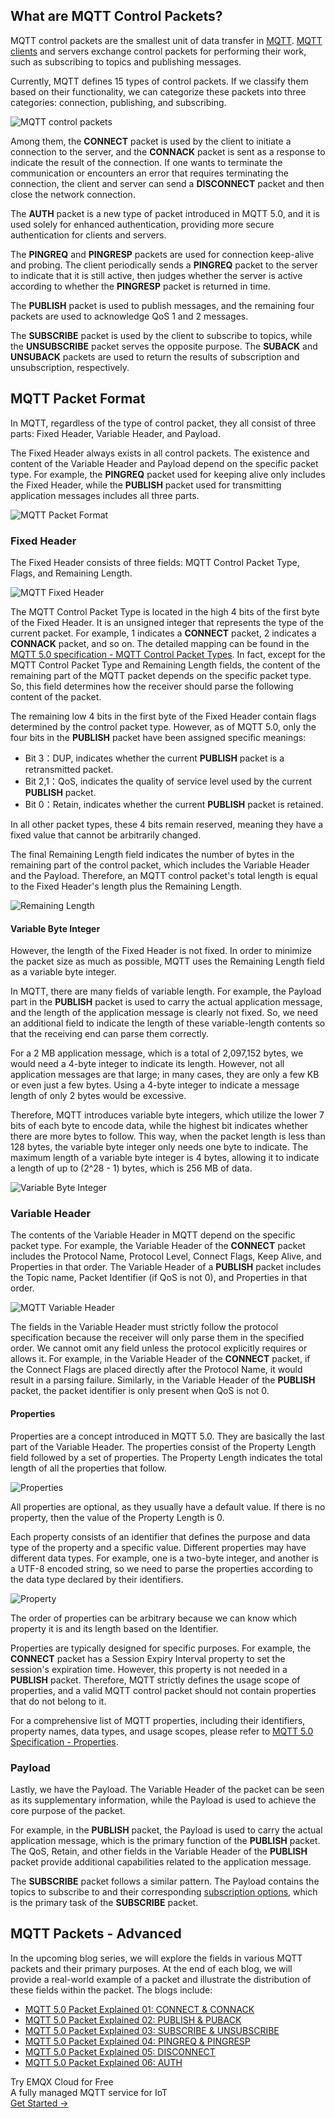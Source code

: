 ## What are MQTT Control Packets?

MQTT control packets are the smallest unit of data transfer in [MQTT](https://www.emqx.com/en/blog/the-easiest-guide-to-getting-started-with-mqtt). [MQTT clients](https://www.emqx.com/en/blog/mqtt-client-tools) and servers exchange control packets for performing their work, such as subscribing to topics and publishing messages.

Currently, MQTT defines 15 types of control packets. If we classify them based on their functionality, we can categorize these packets into three categories: connection, publishing, and subscribing.

![MQTT control packets](https://assets.emqx.com/images/f072fa0c17d4a188db0768caf5d17d19.png)

 Among them, the **CONNECT** packet is used by the client to initiate a connection to the server, and the **CONNACK** packet is sent as a response to indicate the result of the connection. If one wants to terminate the communication or encounters an error that requires terminating the connection, the client and server can send a **DISCONNECT** packet and then close the network connection.

The **AUTH** packet is a new type of packet introduced in MQTT 5.0, and it is used solely for enhanced authentication, providing more secure authentication for clients and servers.

The **PINGREQ** and **PINGRESP** packets are used for connection keep-alive and probing. The client periodically sends a **PINGREQ** packet to the server to indicate that it is still active, then judges whether the server is active according to whether the **PINGRESP** packet is returned in time.

The **PUBLISH** packet is used to publish messages, and the remaining four packets are used to acknowledge QoS 1 and 2 messages.

The **SUBSCRIBE** packet is used by the client to subscribe to topics, while the **UNSUBSCRIBE** packet serves the opposite purpose. The **SUBACK** and **UNSUBACK** packets are used to return the results of subscription and unsubscription, respectively.

## MQTT Packet Format

In MQTT, regardless of the type of control packet, they all consist of three parts: Fixed Header, Variable Header, and Payload.

The Fixed Header always exists in all control packets. The existence and content of the Variable Header and Payload depend on the specific packet type. For example, the **PINGREQ** packet used for keeping alive only includes the Fixed Header, while the **PUBLISH** packet used for transmitting application messages includes all three parts.

![MQTT Packet Format](https://assets.emqx.com/images/aa4530a68f7576acd841142f5fd90043.png)

### Fixed Header

The Fixed Header consists of three fields: MQTT Control Packet Type, Flags, and Remaining Length.

![MQTT Fixed Header](https://assets.emqx.com/images/4131b773a84f710314becd143f26a8d9.png)

The MQTT Control Packet Type is located in the high 4 bits of the first byte of the Fixed Header. It is an unsigned integer that represents the type of the current packet. For example, 1 indicates a **CONNECT** packet, 2 indicates a **CONNACK** packet, and so on. The detailed mapping can be found in the [MQTT 5.0 specification - MQTT Control Packet Types](https://docs.oasis-open.org/mqtt/mqtt/v5.0/os/mqtt-v5.0-os.html#_Toc3901022). In fact, except for the MQTT Control Packet Type and Remaining Length fields, the content of the remaining part of the MQTT packet depends on the specific packet type. So, this field determines how the receiver should parse the following content of the packet.

The remaining low 4 bits in the first byte of the Fixed Header contain flags determined by the control packet type. However, as of MQTT 5.0, only the four bits in the **PUBLISH** packet have been assigned specific meanings:

- Bit 3：DUP, indicates whether the current **PUBLISH** packet is a retransmitted packet.
- Bit 2,1：QoS, indicates the quality of service level used by the current **PUBLISH** packet.
- Bit 0：Retain, indicates whether the current **PUBLISH** packet is retained.

In all other packet types, these 4 bits remain reserved, meaning they have a fixed value that cannot be arbitrarily changed.

The final Remaining Length field indicates the number of bytes in the remaining part of the control packet, which includes the Variable Header and the Payload. Therefore, an MQTT control packet's total length is equal to the Fixed Header's length plus the Remaining Length.

![Remaining Length](https://assets.emqx.com/images/19eb3616e9fd094aa675305e08b391da.png)

#### Variable Byte Integer

However, the length of the Fixed Header is not fixed. In order to minimize the packet size as much as possible, MQTT uses the Remaining Length field as a variable byte integer.

In MQTT, there are many fields of variable length. For example, the Payload part in the **PUBLISH** packet is used to carry the actual application message, and the length of the application message is clearly not fixed. So, we need an additional field to indicate the length of these variable-length contents so that the receiving end can parse them correctly.

For a 2 MB application message, which is a total of 2,097,152 bytes, we would need a 4-byte integer to indicate its length. However, not all application messages are that large; in many cases, they are only a few KB or even just a few bytes. Using a 4-byte integer to indicate a message length of only 2 bytes would be excessive.

Therefore, MQTT introduces variable byte integers, which utilize the lower 7 bits of each byte to encode data, while the highest bit indicates whether there are more bytes to follow. This way, when the packet length is less than 128 bytes, the variable byte integer only needs one byte to indicate. The maximum length of a variable byte integer is 4 bytes, allowing it to indicate a length of up to (2^28 - 1) bytes, which is 256 MB of data.

![Variable Byte Integer](https://assets.emqx.com/images/055cf380b41283639f48a514e439cea2.png)

### Variable Header

The contents of the Variable Header in MQTT depend on the specific packet type. For example, the Variable Header of the **CONNECT** packet includes the Protocol Name, Protocol Level, Connect Flags, Keep Alive, and Properties in that order. The Variable Header of a **PUBLISH** packet includes the Topic name, Packet Identifier (if QoS is not 0), and Properties in that order.

![MQTT Variable Header](https://assets.emqx.com/images/22e02825f2a09033f311218b4e9985b1.png)

The fields in the Variable Header must strictly follow the protocol specification because the receiver will only parse them in the specified order. We cannot omit any field unless the protocol explicitly requires or allows it. For example, in the Variable Header of the **CONNECT** packet, if the Connect Flags are placed directly after the Protocol Name, it would result in a parsing failure. Similarly, in the Variable Header of the **PUBLISH** packet, the packet identifier is only present when QoS is not 0.

#### Properties

Properties are a concept introduced in MQTT 5.0. They are basically the last part of the Variable Header. The properties consist of the Property Length field followed by a set of properties. The Property Length indicates the total length of all the properties that follow.

![Properties](https://assets.emqx.com/images/4dc5e956daa02e22aeb17b7a6b3d1b00.png) 

All properties are optional, as they usually have a default value. If there is no property, then the value of the Property Length is 0.

Each property consists of an identifier that defines the purpose and data type of the property and a specific value. Different properties may have different data types. For example, one is a two-byte integer, and another is a UTF-8 encoded string, so we need to parse the properties according to the data type declared by their identifiers.

![Property](https://assets.emqx.com/images/c4c3242f6b3f90518a88f034c8354010.png)

The order of properties can be arbitrary because we can know which property it is and its length based on the Identifier.

Properties are typically designed for specific purposes. For example, the **CONNECT** packet has a Session Expiry Interval property to set the session's expiration time. However, this property is not needed in a **PUBLISH** packet. Therefore, MQTT strictly defines the usage scope of properties, and a valid MQTT control packet should not contain properties that do not belong to it.

For a comprehensive list of MQTT properties, including their identifiers, property names, data types, and usage scopes, please refer to [MQTT 5.0 Specification - Properties](https://docs.oasis-open.org/mqtt/mqtt/v5.0/os/mqtt-v5.0-os.html#_Toc3901027).

### Payload

Lastly, we have the Payload. The Variable Header of the packet can be seen as its supplementary information, while the Payload is used to achieve the core purpose of the packet.

For example, in the **PUBLISH** packet, the Payload is used to carry the actual application message, which is the primary function of the **PUBLISH** packet. The QoS, Retain, and other fields in the Variable Header of the **PUBLISH** packet provide additional capabilities related to the application message.

The **SUBSCRIBE** packet follows a similar pattern. The Payload contains the topics to subscribe to and their corresponding [subscription options](https://www.emqx.com/en/blog/an-introduction-to-subscription-options-in-mqtt), which is the primary task of the **SUBSCRIBE** packet.

 

## MQTT Packets - Advanced

In the upcoming blog series, we will explore the fields in various MQTT packets and their primary purposes. At the end of each blog, we will provide a real-world example of a packet and illustrate the distribution of these fields within the packet. The blogs include:

- [MQTT 5.0 Packet Explained 01: CONNECT & CONNACK](https://www.emqx.com/en/blog/mqtt-5-0-control-packets-01-connect-connack)
- [MQTT 5.0 Packet Explained 02: PUBLISH & PUBACK](https://www.emqx.com/en/blog/mqtt-5-0-control-packets-02-publish-puback)
- [MQTT 5.0 Packet Explained 03: SUBSCRIBE & UNSUBSCRIBE](https://www.emqx.com/en/blog/mqtt-5-0-control-packets-03-subscribe-unsubscribe)
- [MQTT 5.0 Packet Explained 04: PINGREQ & PINGRESP](https://www.emqx.com/en/blog/mqtt-5-0-control-packets-04-pingreq-pingresp)
- [MQTT 5.0 Packet Explained 05: DISCONNECT](https://www.emqx.com/en/blog/mqtt-5-0-control-packets-05-disconnect)
- [MQTT 5.0 Packet Explained 06: AUTH](https://www.emqx.com/en/blog/mqtt-5-0-control-packets-06-auth)





<section class="promotion">
    <div>
        Try EMQX Cloud for Free
        <div class="is-size-14 is-text-normal has-text-weight-normal">A fully managed MQTT service for IoT</div>
    </div>
    <a href="https://accounts.emqx.com/signup?continue=https://cloud-intl.emqx.com/console/deployments/0?oper=new" class="button is-gradient px-5">Get Started →</a>
</section>
